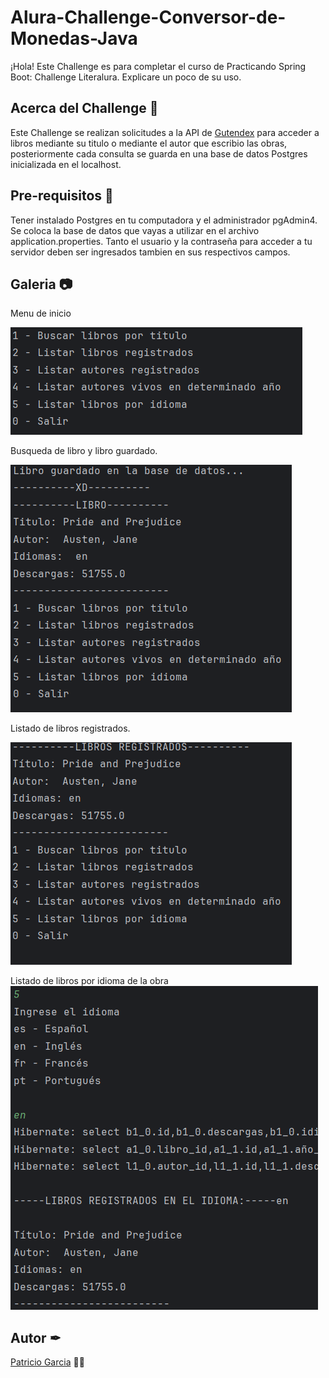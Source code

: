 
# Alura-Challenge-Conversor-de-Monedas-Java

¡Hola! Este Challenge es para completar el curso de Practicando Spring Boot: Challenge Literalura. 
Explicare un poco de su uso.



## Acerca del Challenge 🔎
Este Challenge se realizan solicitudes a la API de [Gutendex](https://gutendex.com/) para acceder a libros mediante su titulo o mediante el autor que escribio las obras, posteriormente cada consulta se guarda en una base de datos Postgres inicializada en el localhost.

## Pre-requisitos 🔧
Tener instalado Postgres en tu computadora y el administrador pgAdmin4. Se coloca la base de datos que vayas a utilizar en el archivo application.properties. Tanto el usuario y la contraseña para acceder a tu servidor deben ser ingresados tambien en sus respectivos campos.
## Galeria 📷

Menu de inicio

![App Screenshot](assets/menu.png)

Busqueda de libro y libro guardado.

![App Screenshot](assets/libroGuardado.png)

Listado de libros registrados.

![App Screenshot](assets/librosRegistrados.png)

Listado de libros por idioma de la obra
![App Screenshot](assets/librosPorIdioma.png)
## Autor ✒
[Patricio Garcia](https://github.com/Patricio-GarciaRs) ✌🏼